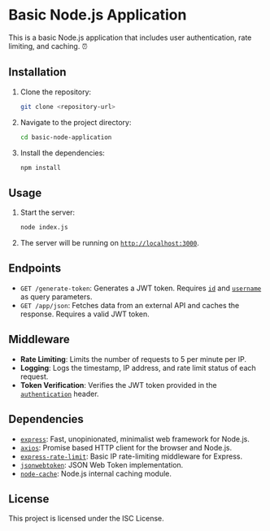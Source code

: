 # Basic Node.js Application

This is a basic Node.js application that includes user authentication, rate limiting, and caching.
⏰

## Installation

1. Clone the repository:
    ```sh
    git clone <repository-url>
    ```
2. Navigate to the project directory:
    ```sh
    cd basic-node-application
    ```
3. Install the dependencies:
    ```sh
    npm install
    ```

## Usage

1. Start the server:
    ```sh
    node index.js
    ```
2. The server will be running on [`http://localhost:3000`](command:_github.copilot.openSymbolFromReferences?%5B%22http%3A%2F%2Flocalhost%3A3000%22%2C%5B%7B%22uri%22%3A%7B%22%24mid%22%3A1%2C%22fsPath%22%3A%22c%3A%5C%5CUsers%5C%5Cparulmahajan%5C%5COneDrive%20-%20Microsoft%5C%5CDesktop%5C%5CDeliveries%5C%5CGitHub%20for%20Developers%5C%5Cbasic-node-application%5C%5Cindex.js%22%2C%22_sep%22%3A1%2C%22external%22%3A%22file%3A%2F%2F%2Fc%253A%2FUsers%2Fparulmahajan%2FOneDrive%2520-%2520Microsoft%2FDesktop%2FDeliveries%2FGitHub%2520for%2520Developers%2Fbasic-node-application%2Findex.js%22%2C%22path%22%3A%22%2Fc%3A%2FUsers%2Fparulmahajan%2FOneDrive%20-%20Microsoft%2FDesktop%2FDeliveries%2FGitHub%20for%20Developers%2Fbasic-node-application%2Findex.js%22%2C%22scheme%22%3A%22file%22%7D%2C%22pos%22%3A%7B%22line%22%3A66%2C%22character%22%3A20%7D%7D%5D%5D "Go to definition").

## Endpoints

- `GET /generate-token`: Generates a JWT token. Requires [`id`](command:_github.copilot.openSymbolFromReferences?%5B%22id%22%2C%5B%7B%22uri%22%3A%7B%22%24mid%22%3A1%2C%22fsPath%22%3A%22c%3A%5C%5CUsers%5C%5Cparulmahajan%5C%5COneDrive%20-%20Microsoft%5C%5CDesktop%5C%5CDeliveries%5C%5CGitHub%20for%20Developers%5C%5Cbasic-node-application%5C%5Cindex.js%22%2C%22_sep%22%3A1%2C%22external%22%3A%22file%3A%2F%2F%2Fc%253A%2FUsers%2Fparulmahajan%2FOneDrive%2520-%2520Microsoft%2FDesktop%2FDeliveries%2FGitHub%2520for%2520Developers%2Fbasic-node-application%2Findex.js%22%2C%22path%22%3A%22%2Fc%3A%2FUsers%2Fparulmahajan%2FOneDrive%20-%20Microsoft%2FDesktop%2FDeliveries%2FGitHub%20for%20Developers%2Fbasic-node-application%2Findex.js%22%2C%22scheme%22%3A%22file%22%7D%2C%22pos%22%3A%7B%22line%22%3A5%2C%22character%22%3A15%7D%7D%5D%5D "Go to definition") and [`username`](command:_github.copilot.openSymbolFromReferences?%5B%22username%22%2C%5B%7B%22uri%22%3A%7B%22%24mid%22%3A1%2C%22fsPath%22%3A%22c%3A%5C%5CUsers%5C%5Cparulmahajan%5C%5COneDrive%20-%20Microsoft%5C%5CDesktop%5C%5CDeliveries%5C%5CGitHub%20for%20Developers%5C%5Cbasic-node-application%5C%5Cindex.js%22%2C%22_sep%22%3A1%2C%22external%22%3A%22file%3A%2F%2F%2Fc%253A%2FUsers%2Fparulmahajan%2FOneDrive%2520-%2520Microsoft%2FDesktop%2FDeliveries%2FGitHub%2520for%2520Developers%2Fbasic-node-application%2Findex.js%22%2C%22path%22%3A%22%2Fc%3A%2FUsers%2Fparulmahajan%2FOneDrive%20-%20Microsoft%2FDesktop%2FDeliveries%2FGitHub%20for%20Developers%2Fbasic-node-application%2Findex.js%22%2C%22scheme%22%3A%22file%22%7D%2C%22pos%22%3A%7B%22line%22%3A5%2C%22character%22%3A20%7D%7D%5D%5D "Go to definition") as query parameters.
- `GET /app/json`: Fetches data from an external API and caches the response. Requires a valid JWT token.

## Middleware

- **Rate Limiting**: Limits the number of requests to 5 per minute per IP.
- **Logging**: Logs the timestamp, IP address, and rate limit status of each request.
- **Token Verification**: Verifies the JWT token provided in the [`authentication`](command:_github.copilot.openSymbolFromReferences?%5B%22authentication%22%2C%5B%7B%22uri%22%3A%7B%22%24mid%22%3A1%2C%22fsPath%22%3A%22c%3A%5C%5CUsers%5C%5Cparulmahajan%5C%5COneDrive%20-%20Microsoft%5C%5CDesktop%5C%5CDeliveries%5C%5CGitHub%20for%20Developers%5C%5Cbasic-node-application%5C%5Cindex.js%22%2C%22_sep%22%3A1%2C%22external%22%3A%22file%3A%2F%2F%2Fc%253A%2FUsers%2Fparulmahajan%2FOneDrive%2520-%2520Microsoft%2FDesktop%2FDeliveries%2FGitHub%2520for%2520Developers%2Fbasic-node-application%2Findex.js%22%2C%22path%22%3A%22%2Fc%3A%2FUsers%2Fparulmahajan%2FOneDrive%20-%20Microsoft%2FDesktop%2FDeliveries%2FGitHub%20for%20Developers%2Fbasic-node-application%2Findex.js%22%2C%22scheme%22%3A%22file%22%7D%2C%22pos%22%3A%7B%22line%22%3A35%2C%22character%22%3A36%7D%7D%5D%5D "Go to definition") header.

## Dependencies

- [`express`](command:_github.copilot.openSymbolFromReferences?%5B%22express%22%2C%5B%7B%22uri%22%3A%7B%22%24mid%22%3A1%2C%22fsPath%22%3A%22c%3A%5C%5CUsers%5C%5Cparulmahajan%5C%5COneDrive%20-%20Microsoft%5C%5CDesktop%5C%5CDeliveries%5C%5CGitHub%20for%20Developers%5C%5Cbasic-node-application%5C%5Cindex.js%22%2C%22_sep%22%3A1%2C%22external%22%3A%22file%3A%2F%2F%2Fc%253A%2FUsers%2Fparulmahajan%2FOneDrive%2520-%2520Microsoft%2FDesktop%2FDeliveries%2FGitHub%2520for%2520Developers%2Fbasic-node-application%2Findex.js%22%2C%22path%22%3A%22%2Fc%3A%2FUsers%2Fparulmahajan%2FOneDrive%20-%20Microsoft%2FDesktop%2FDeliveries%2FGitHub%20for%20Developers%2Fbasic-node-application%2Findex.js%22%2C%22scheme%22%3A%22file%22%7D%2C%22pos%22%3A%7B%22line%22%3A0%2C%22character%22%3A6%7D%7D%2C%7B%22uri%22%3A%7B%22%24mid%22%3A1%2C%22fsPath%22%3A%22c%3A%5C%5CUsers%5C%5Cparulmahajan%5C%5COneDrive%20-%20Microsoft%5C%5CDesktop%5C%5CDeliveries%5C%5CGitHub%20for%20Developers%5C%5Cbasic-node-application%5C%5Cpackage.json%22%2C%22_sep%22%3A1%2C%22external%22%3A%22file%3A%2F%2F%2Fc%253A%2FUsers%2Fparulmahajan%2FOneDrive%2520-%2520Microsoft%2FDesktop%2FDeliveries%2FGitHub%2520for%2520Developers%2Fbasic-node-application%2Fpackage.json%22%2C%22path%22%3A%22%2Fc%3A%2FUsers%2Fparulmahajan%2FOneDrive%20-%20Microsoft%2FDesktop%2FDeliveries%2FGitHub%20for%20Developers%2Fbasic-node-application%2Fpackage.json%22%2C%22scheme%22%3A%22file%22%7D%2C%22pos%22%3A%7B%22line%22%3A15%2C%22character%22%3A5%7D%7D%5D%5D "Go to definition"): Fast, unopinionated, minimalist web framework for Node.js.
- [`axios`](command:_github.copilot.openSymbolFromReferences?%5B%22axios%22%2C%5B%7B%22uri%22%3A%7B%22%24mid%22%3A1%2C%22fsPath%22%3A%22c%3A%5C%5CUsers%5C%5Cparulmahajan%5C%5COneDrive%20-%20Microsoft%5C%5CDesktop%5C%5CDeliveries%5C%5CGitHub%20for%20Developers%5C%5Cbasic-node-application%5C%5Cindex.js%22%2C%22_sep%22%3A1%2C%22external%22%3A%22file%3A%2F%2F%2Fc%253A%2FUsers%2Fparulmahajan%2FOneDrive%2520-%2520Microsoft%2FDesktop%2FDeliveries%2FGitHub%2520for%2520Developers%2Fbasic-node-application%2Findex.js%22%2C%22path%22%3A%22%2Fc%3A%2FUsers%2Fparulmahajan%2FOneDrive%20-%20Microsoft%2FDesktop%2FDeliveries%2FGitHub%20for%20Developers%2Fbasic-node-application%2Findex.js%22%2C%22scheme%22%3A%22file%22%7D%2C%22pos%22%3A%7B%22line%22%3A2%2C%22character%22%3A6%7D%7D%2C%7B%22uri%22%3A%7B%22%24mid%22%3A1%2C%22fsPath%22%3A%22c%3A%5C%5CUsers%5C%5Cparulmahajan%5C%5COneDrive%20-%20Microsoft%5C%5CDesktop%5C%5CDeliveries%5C%5CGitHub%20for%20Developers%5C%5Cbasic-node-application%5C%5Cpackage.json%22%2C%22_sep%22%3A1%2C%22external%22%3A%22file%3A%2F%2F%2Fc%253A%2FUsers%2Fparulmahajan%2FOneDrive%2520-%2520Microsoft%2FDesktop%2FDeliveries%2FGitHub%2520for%2520Developers%2Fbasic-node-application%2Fpackage.json%22%2C%22path%22%3A%22%2Fc%3A%2FUsers%2Fparulmahajan%2FOneDrive%20-%20Microsoft%2FDesktop%2FDeliveries%2FGitHub%20for%20Developers%2Fbasic-node-application%2Fpackage.json%22%2C%22scheme%22%3A%22file%22%7D%2C%22pos%22%3A%7B%22line%22%3A14%2C%22character%22%3A5%7D%7D%5D%5D "Go to definition"): Promise based HTTP client for the browser and Node.js.
- [`express-rate-limit`](command:_github.copilot.openSymbolFromReferences?%5B%22express-rate-limit%22%2C%5B%7B%22uri%22%3A%7B%22%24mid%22%3A1%2C%22fsPath%22%3A%22c%3A%5C%5CUsers%5C%5Cparulmahajan%5C%5COneDrive%20-%20Microsoft%5C%5CDesktop%5C%5CDeliveries%5C%5CGitHub%20for%20Developers%5C%5Cbasic-node-application%5C%5Cindex.js%22%2C%22_sep%22%3A1%2C%22external%22%3A%22file%3A%2F%2F%2Fc%253A%2FUsers%2Fparulmahajan%2FOneDrive%2520-%2520Microsoft%2FDesktop%2FDeliveries%2FGitHub%2520for%2520Developers%2Fbasic-node-application%2Findex.js%22%2C%22path%22%3A%22%2Fc%3A%2FUsers%2Fparulmahajan%2FOneDrive%20-%20Microsoft%2FDesktop%2FDeliveries%2FGitHub%20for%20Developers%2Fbasic-node-application%2Findex.js%22%2C%22scheme%22%3A%22file%22%7D%2C%22pos%22%3A%7B%22line%22%3A3%2C%22character%22%3A27%7D%7D%2C%7B%22uri%22%3A%7B%22%24mid%22%3A1%2C%22fsPath%22%3A%22c%3A%5C%5CUsers%5C%5Cparulmahajan%5C%5COneDrive%20-%20Microsoft%5C%5CDesktop%5C%5CDeliveries%5C%5CGitHub%20for%20Developers%5C%5Cbasic-node-application%5C%5Cpackage.json%22%2C%22_sep%22%3A1%2C%22external%22%3A%22file%3A%2F%2F%2Fc%253A%2FUsers%2Fparulmahajan%2FOneDrive%2520-%2520Microsoft%2FDesktop%2FDeliveries%2FGitHub%2520for%2520Developers%2Fbasic-node-application%2Fpackage.json%22%2C%22path%22%3A%22%2Fc%3A%2FUsers%2Fparulmahajan%2FOneDrive%20-%20Microsoft%2FDesktop%2FDeliveries%2FGitHub%20for%20Developers%2Fbasic-node-application%2Fpackage.json%22%2C%22scheme%22%3A%22file%22%7D%2C%22pos%22%3A%7B%22line%22%3A16%2C%22character%22%3A5%7D%7D%5D%5D "Go to definition"): Basic IP rate-limiting middleware for Express.
- [`jsonwebtoken`](command:_github.copilot.openSymbolFromReferences?%5B%22jsonwebtoken%22%2C%5B%7B%22uri%22%3A%7B%22%24mid%22%3A1%2C%22fsPath%22%3A%22c%3A%5C%5CUsers%5C%5Cparulmahajan%5C%5COneDrive%20-%20Microsoft%5C%5CDesktop%5C%5CDeliveries%5C%5CGitHub%20for%20Developers%5C%5Cbasic-node-application%5C%5Cindex.js%22%2C%22_sep%22%3A1%2C%22external%22%3A%22file%3A%2F%2F%2Fc%253A%2FUsers%2Fparulmahajan%2FOneDrive%2520-%2520Microsoft%2FDesktop%2FDeliveries%2FGitHub%2520for%2520Developers%2Fbasic-node-application%2Findex.js%22%2C%22path%22%3A%22%2Fc%3A%2FUsers%2Fparulmahajan%2FOneDrive%20-%20Microsoft%2FDesktop%2FDeliveries%2FGitHub%20for%20Developers%2Fbasic-node-application%2Findex.js%22%2C%22scheme%22%3A%22file%22%7D%2C%22pos%22%3A%7B%22line%22%3A4%2C%22character%22%3A21%7D%7D%2C%7B%22uri%22%3A%7B%22%24mid%22%3A1%2C%22fsPath%22%3A%22c%3A%5C%5CUsers%5C%5Cparulmahajan%5C%5COneDrive%20-%20Microsoft%5C%5CDesktop%5C%5CDeliveries%5C%5CGitHub%20for%20Developers%5C%5Cbasic-node-application%5C%5Cpackage.json%22%2C%22_sep%22%3A1%2C%22external%22%3A%22file%3A%2F%2F%2Fc%253A%2FUsers%2Fparulmahajan%2FOneDrive%2520-%2520Microsoft%2FDesktop%2FDeliveries%2FGitHub%2520for%2520Developers%2Fbasic-node-application%2Fpackage.json%22%2C%22path%22%3A%22%2Fc%3A%2FUsers%2Fparulmahajan%2FOneDrive%20-%20Microsoft%2FDesktop%2FDeliveries%2FGitHub%20for%20Developers%2Fbasic-node-application%2Fpackage.json%22%2C%22scheme%22%3A%22file%22%7D%2C%22pos%22%3A%7B%22line%22%3A17%2C%22character%22%3A5%7D%7D%5D%5D "Go to definition"): JSON Web Token implementation.
- [`node-cache`](command:_github.copilot.openSymbolFromReferences?%5B%22node-cache%22%2C%5B%7B%22uri%22%3A%7B%22%24mid%22%3A1%2C%22fsPath%22%3A%22c%3A%5C%5CUsers%5C%5Cparulmahajan%5C%5COneDrive%20-%20Microsoft%5C%5CDesktop%5C%5CDeliveries%5C%5CGitHub%20for%20Developers%5C%5Cbasic-node-application%5C%5Cindex.js%22%2C%22_sep%22%3A1%2C%22external%22%3A%22file%3A%2F%2F%2Fc%253A%2FUsers%2Fparulmahajan%2FOneDrive%2520-%2520Microsoft%2FDesktop%2FDeliveries%2FGitHub%2520for%2520Developers%2Fbasic-node-application%2Findex.js%22%2C%22path%22%3A%22%2Fc%3A%2FUsers%2Fparulmahajan%2FOneDrive%20-%20Microsoft%2FDesktop%2FDeliveries%2FGitHub%20for%20Developers%2Fbasic-node-application%2Findex.js%22%2C%22scheme%22%3A%22file%22%7D%2C%22pos%22%3A%7B%22line%22%3A8%2C%22character%22%3A27%7D%7D%2C%7B%22uri%22%3A%7B%22%24mid%22%3A1%2C%22fsPath%22%3A%22c%3A%5C%5CUsers%5C%5Cparulmahajan%5C%5COneDrive%20-%20Microsoft%5C%5CDesktop%5C%5CDeliveries%5C%5CGitHub%20for%20Developers%5C%5Cbasic-node-application%5C%5Cpackage.json%22%2C%22_sep%22%3A1%2C%22external%22%3A%22file%3A%2F%2F%2Fc%253A%2FUsers%2Fparulmahajan%2FOneDrive%2520-%2520Microsoft%2FDesktop%2FDeliveries%2FGitHub%2520for%2520Developers%2Fbasic-node-application%2Fpackage.json%22%2C%22path%22%3A%22%2Fc%3A%2FUsers%2Fparulmahajan%2FOneDrive%20-%20Microsoft%2FDesktop%2FDeliveries%2FGitHub%20for%20Developers%2Fbasic-node-application%2Fpackage.json%22%2C%22scheme%22%3A%22file%22%7D%2C%22pos%22%3A%7B%22line%22%3A18%2C%22character%22%3A5%7D%7D%5D%5D "Go to definition"): Node.js internal caching module.

## License

This project is licensed under the ISC License.

